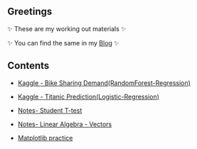 ## Greetings

✨ These are my working out materials ✨

✨ You can find the same in my [Blog][blog] ✨

## Contents

- [Kaggle - Bike Sharing Demand(RandomForest-Regression)][P1]
- [Kaggle - Titanic Prediction(Logistic-Regression)][P2]
- [Notes- Student T-test][P3]
- [Notes- Linear Algebra - Vectors][P4]
- [Matplotlib practice][P5]

   [blog]:<https://huggingbear.tistory.com/>
   [P1]: <https://github.com/DamiSoh/Working_Out/blob/main/BikeSharingDemand_2.ipynb>
   [P2]:<https://github.com/DamiSoh/Working_Out/blob/main/Titanic_submission.ipynb>
   [P3]:<https://github.com/DamiSoh/Working_Out/blob/main/StudentTtest.ipynb>
   [P4]:<https://github.com/DamiSoh/Working_Out/blob/main/Vectors.ipynb>
   [P5]:<https://github.com/DamiSoh/Working_Out/blob/main/Matplotlib.ipynb>
